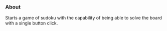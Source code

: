 ### About
Starts a game of sudoku with the capability of being able to solve the board with a single button click.